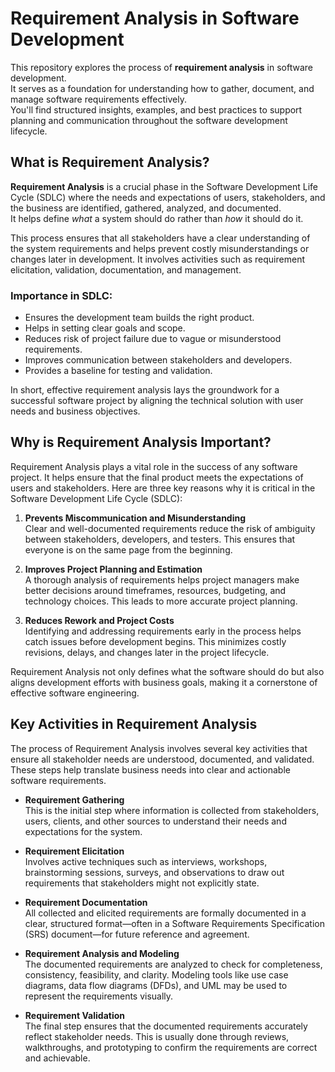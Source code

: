 # Requirement Analysis in Software Development

This repository explores the process of **requirement analysis** in software development.  
It serves as a foundation for understanding how to gather, document, and manage software requirements effectively.  
You'll find structured insights, examples, and best practices to support planning and communication throughout the software development lifecycle.

## What is Requirement Analysis?

**Requirement Analysis** is a crucial phase in the Software Development Life Cycle (SDLC) where the needs and expectations of users, stakeholders, and the business are identified, gathered, analyzed, and documented.  
It helps define *what* a system should do rather than *how* it should do it.

This process ensures that all stakeholders have a clear understanding of the system requirements and helps prevent costly misunderstandings or changes later in development. It involves activities such as requirement elicitation, validation, documentation, and management.

### Importance in SDLC:
- Ensures the development team builds the right product.
- Helps in setting clear goals and scope.
- Reduces risk of project failure due to vague or misunderstood requirements.
- Improves communication between stakeholders and developers.
- Provides a baseline for testing and validation.

In short, effective requirement analysis lays the groundwork for a successful software project by aligning the technical solution with user needs and business objectives.

## Why is Requirement Analysis Important?

Requirement Analysis plays a vital role in the success of any software project. It helps ensure that the final product meets the expectations of users and stakeholders. Here are three key reasons why it is critical in the Software Development Life Cycle (SDLC):

1. **Prevents Miscommunication and Misunderstanding**  
   Clear and well-documented requirements reduce the risk of ambiguity between stakeholders, developers, and testers. This ensures that everyone is on the same page from the beginning.

2. **Improves Project Planning and Estimation**  
   A thorough analysis of requirements helps project managers make better decisions around timeframes, resources, budgeting, and technology choices. This leads to more accurate project planning.

3. **Reduces Rework and Project Costs**  
   Identifying and addressing requirements early in the process helps catch issues before development begins. This minimizes costly revisions, delays, and changes later in the project lifecycle.

Requirement Analysis not only defines what the software should do but also aligns development efforts with business goals, making it a cornerstone of effective software engineering.

## Key Activities in Requirement Analysis

The process of Requirement Analysis involves several key activities that ensure all stakeholder needs are understood, documented, and validated. These steps help translate business needs into clear and actionable software requirements.

- **Requirement Gathering**  
  This is the initial step where information is collected from stakeholders, users, clients, and other sources to understand their needs and expectations for the system.

- **Requirement Elicitation**  
  Involves active techniques such as interviews, workshops, brainstorming sessions, surveys, and observations to draw out requirements that stakeholders might not explicitly state.

- **Requirement Documentation**  
  All collected and elicited requirements are formally documented in a clear, structured format—often in a Software Requirements Specification (SRS) document—for future reference and agreement.

- **Requirement Analysis and Modeling**  
  The documented requirements are analyzed to check for completeness, consistency, feasibility, and clarity. Modeling tools like use case diagrams, data flow diagrams (DFDs), and UML may be used to represent the requirements visually.

- **Requirement Validation**  
  The final step ensures that the documented requirements accurately reflect stakeholder needs. This is usually done through reviews, walkthroughs, and prototyping to confirm the requirements are correct and achievable.
